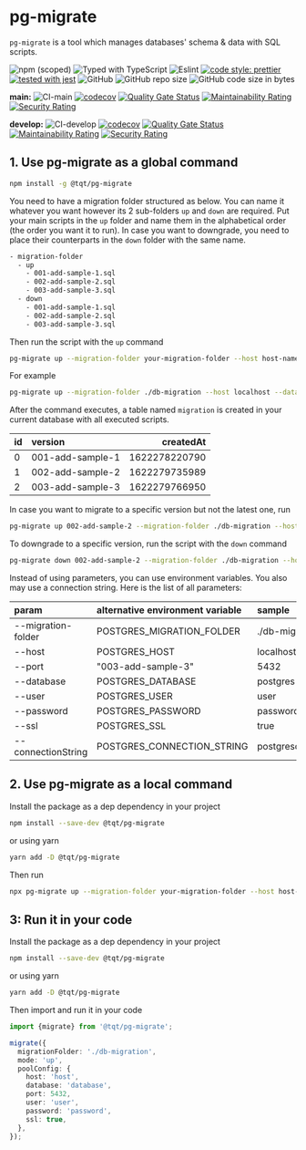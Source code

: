 # pg-migrate

`pg-migrate` is a tool which manages databases' schema & data with SQL scripts.

![npm (scoped)](https://img.shields.io/npm/v/@tqt/pg-migrate)
![Typed with TypeScript](https://flat.badgen.net/badge/icon/Typed?icon=typescript&label&labelColor=blue&color=555555)
![Eslint](https://badgen.net/badge/eslint/airbnb/ff5a5f?icon=airbnb)
[![code style: prettier](https://img.shields.io/badge/code_style-prettier-ff69b4.svg)](https://github.com/prettier/prettier)
[![tested with jest](https://img.shields.io/badge/tested_with-jest-99424f.svg)](https://github.com/facebook/jest)
![GitHub](https://img.shields.io/github/license/thinhtran3588/pg-migrate)
![GitHub repo size](https://img.shields.io/github/repo-size/thinhtran3588/pg-migrate)
![GitHub code size in bytes](https://img.shields.io/github/languages/code-size/thinhtran3588/pg-migrate)

**main:**
![CI-main](https://github.com/thinhtran3588/pg-migrate/workflows/CI-main/badge.svg)
[![codecov](https://codecov.io/gh/thinhtran3588/pg-migrate/branch/main/graph/badge.svg)](https://codecov.io/gh/thinhtran3588/pg-migrate)
[![Quality Gate Status](https://sonarcloud.io/api/project_badges/measure?project=thinhtran3588_pg-migrate&metric=alert_status)](https://sonarcloud.io/dashboard?id=thinhtran3588_pg-migrate)
[![Maintainability Rating](https://sonarcloud.io/api/project_badges/measure?project=thinhtran3588_pg-migrate&metric=sqale_rating)](https://sonarcloud.io/dashboard?id=thinhtran3588_pg-migrate)
[![Security Rating](https://sonarcloud.io/api/project_badges/measure?project=thinhtran3588_pg-migrate&metric=security_rating)](https://sonarcloud.io/dashboard?id=thinhtran3588_pg-migrate)

**develop:**
![CI-develop](https://github.com/thinhtran3588/pg-migrate/workflows/CI-develop/badge.svg?branch=develop)
[![codecov](https://codecov.io/gh/thinhtran3588/pg-migrate/branch/develop/graph/badge.svg)](https://codecov.io/gh/thinhtran3588/pg-migrate/branch/develop)
[![Quality Gate Status](https://sonarcloud.io/api/project_badges/measure?project=thinhtran3588_pg-migrate&branch=develop&metric=alert_status)](https://sonarcloud.io/dashboard?id=thinhtran3588_pg-migrate&branch=develop)
[![Maintainability Rating](https://sonarcloud.io/api/project_badges/measure?project=thinhtran3588_pg-migrate&branch=develop&metric=sqale_rating)](https://sonarcloud.io/dashboard?id=thinhtran3588_pg-migrate&branch=develop)
[![Security Rating](https://sonarcloud.io/api/project_badges/measure?project=thinhtran3588_pg-migrate&branch=develop&metric=security_rating)](https://sonarcloud.io/dashboard?id=thinhtran3588_pg-migrate&branch=develop)

## 1. Use pg-migrate as a global command

```bash
npm install -g @tqt/pg-migrate
```

You need to have a migration folder structured as below. You can name it whatever you want however its 2 sub-folders `up` and `down` are required. Put your main scripts in the `up` folder and name them in the alphabetical order (the order you want it to run). In case you want to downgrade, you need to place their counterparts in the `down` folder with the same name.

```bash
- migration-folder
  - up
    - 001-add-sample-1.sql
    - 002-add-sample-2.sql
    - 003-add-sample-3.sql
  - down
    - 001-add-sample-1.sql
    - 002-add-sample-2.sql
    - 003-add-sample-3.sql
```

Then run the script with the `up` command

```bash
pg-migrate up --migration-folder your-migration-folder --host host-name --database database-name --port port --user user-name --password password
```

For example

```bash
pg-migrate up --migration-folder ./db-migration --host localhost --database sample --port 5432 --user postgres --password postgres
```

After the command executes, a table named `migration` is created in your current database with all executed scripts.

| id  | version          |     createdAt |
| :-- | :--------------- | ------------: |
| 0   | 001-add-sample-1 | 1622278220790 |
| 1   | 002-add-sample-2 | 1622279735989 |
| 2   | 003-add-sample-3 | 1622279766950 |

In case you want to migrate to a specific version but not the latest one, run

```bash
pg-migrate up 002-add-sample-2 --migration-folder ./db-migration --host localhost --database sample --port 5432 --user postgres --password postgres
```

To downgrade to a specific version, run the script with the `down` command

```bash
pg-migrate down 002-add-sample-2 --migration-folder ./db-migration --host localhost --database sample --port 5432 --user postgres --password postgres
```

Instead of using parameters, you can use environment variables. You also may use a connection string. Here is the list of all parameters:

| param              | alternative environment variable | sample                                                           |
| :----------------- | :------------------------------- | :--------------------------------------------------------------- |
| --migration-folder | POSTGRES_MIGRATION_FOLDER        | ./db-migration                                                   |
| --host             | POSTGRES_HOST                    | localhost                                                        |
| --port             | "003-add-sample-3"               | 5432                                                             |
| --database         | POSTGRES_DATABASE                | postgres                                                         |
| --user             | POSTGRES_USER                    | user                                                             |
| --password         | POSTGRES_PASSWORD                | password                                                         |
| --ssl              | POSTGRES_SSL                     | true                                                             |
| --connectionString | POSTGRES_CONNECTION_STRING       | postgresql://dbuser:secretpassword@database.server.com:3211/mydb |

## 2. Use pg-migrate as a local command

Install the package as a dep dependency in your project

```bash
npm install --save-dev @tqt/pg-migrate
```

or using yarn

```bash
yarn add -D @tqt/pg-migrate
```

Then run

```bash
npx pg-migrate up --migration-folder your-migration-folder --host host-name --database database-name --port port --user user-name --password password
```

## 3: Run it in your code

Install the package as a dep dependency in your project

```bash
npm install --save-dev @tqt/pg-migrate
```

or using yarn

```bash
yarn add -D @tqt/pg-migrate
```

Then import and run it in your code

```typescript
import {migrate} from '@tqt/pg-migrate';

migrate({
  migrationFolder: './db-migration',
  mode: 'up',
  poolConfig: {
    host: 'host',
    database: 'database',
    port: 5432,
    user: 'user',
    password: 'password',
    ssl: true,
  },
});
```
